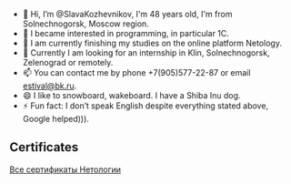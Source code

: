 - 👋 Hi, I’m @SlavaKozhevnikov, I'm 48 years old, I'm from Solnechnogorsk, Moscow region.
- 👀 I became interested in programming, in particular 1C.
- 🌱 I am currently finishing my studies on the online platform Netology.
- 💞️ Currently I am looking for an internship in Klin, Solnechnogorsk, Zelenograd or remotely.
- 📫 You can contact me by phone +7(905)577-22-87 or email estival@bk.ru.
- 😄 I like to snowboard, wakeboard. I have a Shiba Inu dog.
- ⚡ Fun fact: I don’t speak English despite everything stated above, Google helped))).

## Сertificates

[Все cертификаты Нетологии](https://drive.google.com/drive/folders/1fUAf_HLt59QKWYNN1hJCy09WuOorW4O)
